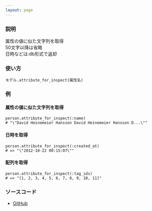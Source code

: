 ```yaml
---
layout: page
---
```

### 説明
属性の値に似た文字列を取得  
50文字以降は省略  
日時などは:db形式で返却

### 使い方
    モデル.attribute_for_inspect(属性名)

### 例
#### 属性の値に似た文字列を取得
    person.attribute_for_inspect(:name)
    # "\"David Heinemeier Hansson David Heinemeier Hansson D...\""

#### 日時を取得
    person.attribute_for_inspect(:created_at)
    # => "\"2012-10-22 00:15:07\""

#### 配列を取得
    person.attribute_for_inspect(:tag_ids)
    # => "[1, 2, 3, 4, 5, 6, 7, 8, 9, 10, 11]"

### ソースコード
* [GitHub](https://github.com/rails/rails/blob/f33d52c95217212cbacc8d5e44b5a8e3cdc6f5b3/activerecord/lib/active_record/attribute_methods.rb#L280)